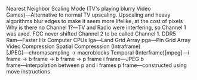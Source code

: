 Nearest Neighbor Scaling Mode (TV's playing blurry Video Games)―Alternative to normal TV upscaling. Upscaling and heavy algorithms blur edges to make it seem more lifelike, at the cost of pixels
Why is there no Channel 1?―TV and Radio were interfering, so Channel 1 was axed. FCC never shifted Channel 2 to be called Channel 1.
DDR5 Ram―Faster Hz
Computer CPUs
    lga―Land Grid Array
    pga―Pin Grid Array
Video Compression
    Spatial Compresssion (Intraframe) [JPEG]―chromasampling -> macroblocks
    Temporal (Interframe)[mpeg]―i frame -> b frame -> b frame -> p frame
        i frame―JPEG
        b frame―interpolation between p and i frames
        p frame―constructed using move instructions


